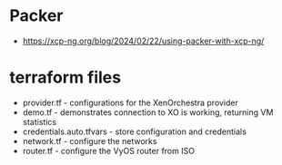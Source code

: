 # Packer
- https://xcp-ng.org/blog/2024/02/22/using-packer-with-xcp-ng/
# terraform files
- provider.tf - configurations for the XenOrchestra provider
- demo.tf - demonstrates connection to XO is working, returning VM statistics
- credentials.auto.tfvars - store configuration and credentials
- network.tf - configure the networks
- router.tf - configure the VyOS router from ISO
